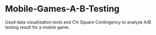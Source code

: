 # Mobile-Games-A-B-Testing
Used data visualization tools and Chi Square Contingency to analyze A/B testing result for a mobile game.
